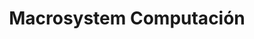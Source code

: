 ---
title: "Macrosystem Computación"
url: /general-san-martin/macrosystem-computacion/
shop: Computer
---